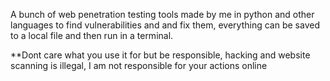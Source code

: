 A bunch of web penetration testing tools made by me in python and other languages to find vulnerabilities and and fix them, everything can be saved to a local file and then run in a terminal. 



**Dont care what you use it for but be responsible, hacking and website scanning is illegal, I am not responsible for your actions online
